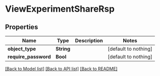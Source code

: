 # ViewExperimentShareRsp


## Properties
Name | Type | Description | Notes
------------ | ------------- | ------------- | -------------
**object_type** | **String** |  | [default to nothing]
**require_password** | **Bool** |  | [default to nothing]


[[Back to Model list]](../README.md#models) [[Back to API list]](../README.md#api-endpoints) [[Back to README]](../README.md)


